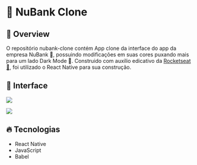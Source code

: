 # 💜 NuBank Clone

## 🔭 Overview

O repositório nubank-clone contém App clone da interface do app da empresa NuBank 💜, possuindo modificações em suas cores puxando mais para um lado Dark Mode 🖤. Construido com auxilio edicativo da [Rocketseat 🚀](https://rocketseat.com.br/), foi utilizado o React Native para sua construção.

## 📱 Interface

![](https://media-exp1.licdn.com/dms/image/C4D22AQEVl9ys0eA5Tw/feedshare-shrink_2048_1536/0?e=1588809600&v=beta&t=QCTEhFVnIJoknHUdYnaYzxsd4DtqinyAnkgkYCxdi7g)

![](https://media-exp1.licdn.com/dms/image/C4D22AQGEubfPUqP0Lw/feedshare-shrink_2048_1536/0?e=1588809600&v=beta&t=mxa76TkJgxLn51gSFxjHT_P_thp2m0I6q49SM2AdYJ8)

## 🔥 Tecnologias

- React Native
- JavaScript
- Babel